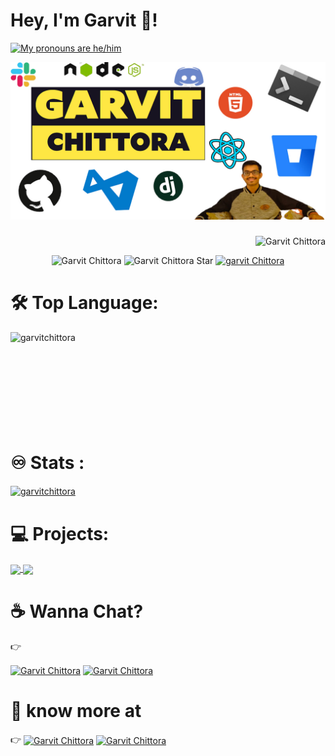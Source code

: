 # Hey, I'm Garvit 👋!


<a href="https://pronouns.vercel.app" title="Garvit Chittora">
  <img src="https://pronouns.vercel.app/he/him?gradient=grapefruit%20sunset" width="256" height="64" alt="My pronouns are he/him">
</a>
<!-- <img align='right' src='https://user-images.githubusercontent.com/5713670/87202985-820dcb80-c2b6-11ea-9f56-7ec461c497c3.gif' width='200"'> -->

![My Image](githubBIO.jpg)

<h3 align="center"></h3>

<p align="right"> <img src="https://komarev.com/ghpvc/?username=garvitchittora" alt="Garvit Chittora" />  </p>
<p align="center"> 
<img src="https://img.shields.io/github/followers/garvitchittora?label=follow&style=social" alt="Garvit Chittora" />
<img src="https://img.shields.io/github/stars/garvitchittora?style=social" alt="Garvit Chittora Star" />
<a href="https://www.linkedin.com/in/garvit-chittora/"><img src="https://img.shields.io/badge/LinkedIn--_.svg?style=social&logo=linkedin" alt="garvit Chittora"></a>

 </p>
 
  # 🛠 Top Language:
<a href="https://github.com/garvitchittora">
  <img align="left" src="https://github-readme-stats.vercel.app/api/top-langs/?username=garvitchittora&show_icons=true&layout=compact" alt="garvitchittora" />
</a>    
<br><br><br><br><br><br><br><br><br>

 # :infinity: Stats	:
<a href="https://github.com/garvitchittora">
  <img align="center" src="https://github-readme-stats.vercel.app/api?username=garvitchittora&show_icons=true" alt="garvitchittora" /></p>
</a> 
 
 # 💻 Projects:
 
<a href="https://github.com/garvitchittora/moviesy">
  <img align="center" src="https://github-readme-stats.vercel.app/api/pin/?username=garvitchittora&repo=moviesy" />
</a>
<a href="https://github.com/garvitchittora/Geekhaven-20-StaticFiles">
  <img align="center" src="https://github-readme-stats.vercel.app/api/pin/?username=garvitchittora&repo=Geekhaven-20-StaticFiles" />
</a>
 
 # :coffee: Wanna Chat?
 :point_right: <span >
  
<a href="https://www.facebook.com/garvit.chittora.90" target="blank"><img align="center" src="https://cdn.jsdelivr.net/npm/simple-icons@3.0.1/icons/facebook.svg" alt="Garvit Chittora" height="30" width="30" /></a>
<a href="https://www.instagram.com/garvit_chittora_07/" target="blank"><img align="center" src="https://cdn.jsdelivr.net/npm/simple-icons@3.0.1/icons/instagram.svg" alt="Garvit Chittora" height="30" width="30" /></a>

  </span>
  
# :telescope:	know more at   
  :point_right: <span>
  <a href="https://www.linkedin.com/in/garvit-chittora/" target="blank"><img align="center" src="https://cdn.jsdelivr.net/npm/simple-icons@3.0.1/icons/linkedin.svg" alt="Garvit Chittora" height="30" width="30" /></a>
  <a href="https://twitter.com/ChittoraGarvit" target="blank"><img align="center" src="https://cdn.jsdelivr.net/npm/simple-icons@3.0.1/icons/twitter.svg" alt="Garvit Chittora" height="30" width="30" /></a>
<!--   <a href="https://www.codechef.com/users/garvitchittora" target="blank"><img align="center" src="https://cdn.jsdelivr.net/npm/simple-icons@3.1.0/icons/codechef.svg" alt="Garvit Chittora" height="30" width="30" /></a>
<a href="https://medium.com/@garvitchittora2016" target="blank"><img align="center" src="https://cdn.jsdelivr.net/npm/simple-icons@3.0.1/icons/medium.svg" alt="Garvit Chittora" height="30" width="30" /></a>
<a href="https://www.hackerrank.com/iit2019142" target="blank"><img align="center" src="https://cdn.jsdelivr.net/npm/simple-icons@3.0.1/icons/hackerrank.svg" alt="Garvit Chittora" height="30" width="30" /></a>
<a href="https://codeforces.com/profile/RuntimeTerror2" target="blank"><img align="center" src="https://cdn.jsdelivr.net/npm/simple-icons@3.0.1/icons/codeforces.svg" alt="Garvit Chittora" height="30" width="30" /></a>
<a href="https://www.hackerearth.com/@boom15" target="blank"><img align="center" src="https://cdn.jsdelivr.net/npm/simple-icons@3.0.1/icons/hackerearth.svg" alt="Garvit Chittora" height="30" width="30" /></a> -->
</span>
